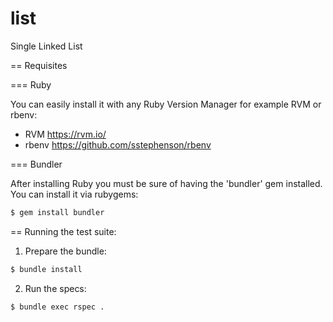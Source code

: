list
====

Single Linked List

== Requisites

=== Ruby

You can easily install it with any Ruby Version Manager for example RVM or rbenv:

- RVM https://rvm.io/
- rbenv https://github.com/sstephenson/rbenv

=== Bundler

After installing Ruby you must be sure of having the 'bundler' gem installed.
You can install it via rubygems:

```bash
$ gem install bundler
```

== Running the test suite:

1) Prepare the bundle:

```bash
$ bundle install
```

2) Run the specs:

```bash
$ bundle exec rspec .
```

